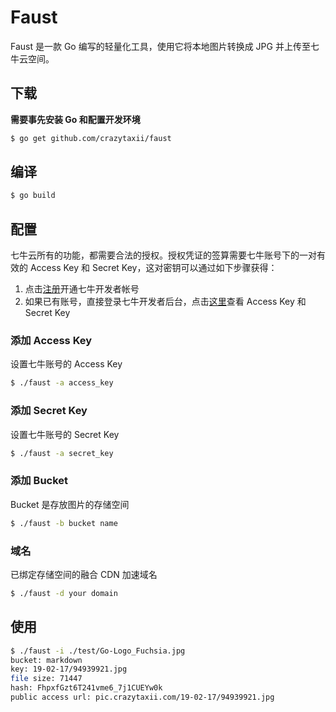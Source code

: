 # Faust

Faust 是一款 Go 编写的轻量化工具，使用它将本地图片转换成 JPG 并上传至七牛云空间。

## 下载

**需要事先安装 Go 和配置开发环境**

```bash
$ go get github.com/crazytaxii/faust
```

## 编译

```bash
$ go build
```

## 配置

七牛云所有的功能，都需要合法的授权。授权凭证的签算需要七牛账号下的一对有效的 Access Key 和 Secret Key，这对密钥可以通过如下步骤获得：

1. 点击[注册](https://portal.qiniu.com/signup?ref=developer.qiniu.com)开通七牛开发者帐号
2. 如果已有账号，直接登录七牛开发者后台，点击[这里](https://portal.qiniu.com/user/key)查看 Access Key 和 Secret Key

### 添加 Access Key

设置七牛账号的 Access Key

```bash
$ ./faust -a access_key
```

### 添加 Secret Key

设置七牛账号的 Secret Key

```bash
$ ./faust -a secret_key
```

### 添加 Bucket

Bucket 是存放图片的存储空间

```bash
$ ./faust -b bucket name
```

### 域名

已绑定存储空间的融合 CDN 加速域名

```bash
$ ./faust -d your domain
```

## 使用

```bash
$ ./faust -i ./test/Go-Logo_Fuchsia.jpg
bucket: markdown
key: 19-02-17/94939921.jpg
file size: 71447
hash: FhpxfGzt6T241vme6_7j1CUEYw0k
public access url: pic.crazytaxii.com/19-02-17/94939921.jpg
```
